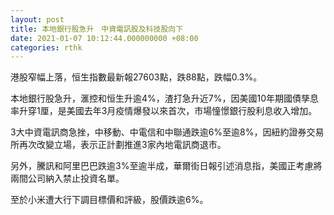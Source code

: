 ```yaml
---
layout: post
title: 本地銀行股急升　中資電訊股及科技股向下
date: 2021-01-07 10:12:44.000000000 +08:00
categories: rthk
---
```


港股窄幅上落，恒生指數最新報27603點，跌88點，跌幅0.3%。

本地銀行股急升，滙控和恒生升逾4%，渣打急升近7%，因美國10年期國債孳息率升穿1厘，是美國去年3月疫情爆發以來首次，市場憧憬銀行股利息收入增加。

3大中資電訊商急挫，中移動、中電信和中聯通跌逾6%至逾8%，因紐約證券交易所再次改變立場，表示正計劃推進3家內地電訊商退市。

另外，騰訊和阿里巴巴跌逾3%至逾半成，華爾街日報引述消息指，美國正考慮將兩間公司納入禁止投資名單。

至於小米遭大行下調目標價和評級，股價跌逾6%。
